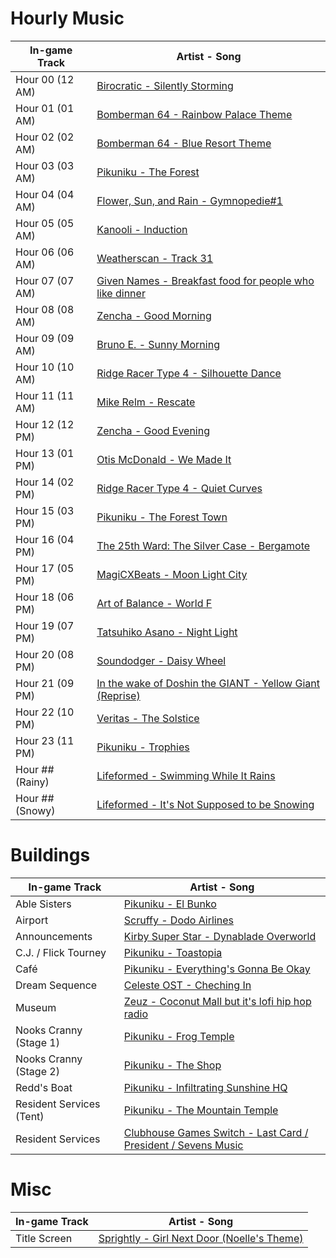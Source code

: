# Hourly Music

| **In-game Track** | **Artist - Song**                                                                                                    |
|-------------------|----------------------------------------------------------------------------------------------------------------------|
| Hour 00 (12 AM)   | [Birocratic - Silently Storming](https://www.youtube.com/watch?v=OTuJ0t7CTcg)                                        |
| Hour 01 (01 AM)   | [Bomberman 64 - Rainbow Palace Theme](https://www.youtube.com/watch?v=2X6b71onnxM)                                   |
| Hour 02 (02 AM)   | [Bomberman 64 - Blue Resort Theme](https://www.youtube.com/watch?v=kLU2JA1XBG8)                                      |
| Hour 03 (03 AM)   | [Pikuniku - The Forest](https://calumbowen.bandcamp.com/track/the-forest)                                            |
| Hour 04 (04 AM)   | [Flower, Sun, and Rain - Gymnopedie#1](https://www.youtube.com/watch?v=qrPUGkLIhV8)                                  |
| Hour 05 (05 AM)   | [Kanooli - Induction](https://www.youtube.com/watch?v=T40uSkpVkME)                                                   |
| Hour 06 (06 AM)   | [Weatherscan - Track 31](https://www.youtube.com/watch?v=_tAAcfcZkzc)                                                |
| Hour 07 (07 AM)   | [Given Names - Breakfast food for people who like dinner](https://www.youtube.com/watch?v=cwSkC92v0F8)               |
| Hour 08 (08 AM)   | [Zencha - Good Morning](https://zencha.bandcamp.com/track/good-morning)                                              |
| Hour 09 (09 AM)   | [Bruno E. - Sunny Morning](https://www.youtube.com/watch?v=jwI3eVg-nWM)                                              |
| Hour 10 (10 AM)   | [Ridge Racer Type 4 - Silhouette Dance](https://www.youtube.com/watch?v=epQgEagvVMA)                                 |
| Hour 11 (11 AM)   | [Mike Relm - Rescate](https://www.youtube.com/watch?v=sO_cPowOpYk)                                                   |
| Hour 12 (12 PM)   | [Zencha - Good Evening](https://zencha.bandcamp.com/track/good-evening)                                              |
| Hour 13 (01 PM)   | [Otis McDonald - We Made It](https://www.youtube.com/watch?v=yfMkpB8WAr4)                                            |
| Hour 14 (02 PM)   | [Ridge Racer Type 4 - Quiet Curves](https://www.youtube.com/watch?v=pIOPZXV7I9w)                                     |
| Hour 15 (03 PM)   | [Pikuniku - The Forest Town](https://calumbowen.bandcamp.com/track/the-forest-town)                                  |
| Hour 16 (04 PM)   | [The 25th Ward: The Silver Case - Bergamote](https://www.youtube.com/watch?v=qShGwpLeVck)                            |
| Hour 17 (05 PM)   | [MagiCXBeats - Moon Light City](https://www.youtube.com/watch?v=XfNXBoDBTNE)                                         |
| Hour 18 (06 PM)   | [Art of Balance - World F](https://www.youtube.com/watch?v=xI9EyhmXAAA)                                              |
| Hour 19 (07 PM)   | [Tatsuhiko Asano - Night Light](https://www.youtube.com/watch?v=GkSE77sIcW8)                                         |
| Hour 20 (08 PM)   | [Soundodger - Daisy Wheel](https://www.youtube.com/watch?v=TIo8PoSM2uM)                                              |
| Hour 21 (09 PM)   | [In the wake of Doshin the GIANT - Yellow Giant (Reprise)](https://www.youtube.com/watch?v=-9Ng6dTpxCw)              |
| Hour 22 (10 PM)   | [Veritas - The Solstice](https://www.youtube.com/watch?v=Yo_Yf68f-4w)                                                |
| Hour 23 (11 PM)   | [Pikuniku - Trophies](https://www.youtube.com/watch?v=jqd5J1Boj5E)                                                   |
| Hour ## (Rainy)   | [Lifeformed - Swimming While It Rains](https://lifeformed.bandcamp.com/track/swimming-while-it-rains)                |
| Hour ## (Snowy)   | [Lifeformed - It's Not Supposed to be Snowing](https://lifeformed.bandcamp.com/track/its-not-supposed-to-be-snowing) |

# Buildings

| **In-game Track**        | **Artist - Song**                                                                                            |
|--------------------------|--------------------------------------------------------------------------------------------------------------|
| Able Sisters             | [Pikuniku - El Bunko](https://calumbowen.bandcamp.com/track/el-bunko-2)                                      |
| Airport                  | [Scruffy - Dodo Airlines](https://www.youtube.com/watch?v=NLErJYeq0j4)                                       |
| Announcements            | [Kirby Super Star - Dynablade Overworld](https://www.youtube.com/watch?v=6l1tt51Sj4s)                        |
| C.J. / Flick Tourney     | [Pikuniku - Toastopia](https://calumbowen.bandcamp.com/track/toastopia)                                      |
| Café                     | [Pikuniku - Everything's Gonna Be Okay](https://calumbowen.bandcamp.com/track/everythings-gonna-be-okay)     |
| Dream Sequence           | [Celeste OST - Cheching In](https://www.youtube.com/watch?v=fOzvP1I5tLU)                                     |
| Museum                   | [Zeuz - Coconut Mall but it's lofi hip hop radio](https://www.youtube.com/watch?v=_Kya6gxw6eU)               |
| Nooks Cranny (Stage 1)   | [Pikuniku - Frog Temple](https://calumbowen.bandcamp.com/track/frog-temple-2)                                |
| Nooks Cranny (Stage 2)   | [Pikuniku - The Shop](https://calumbowen.bandcamp.com/track/the-shop)                                        |
| Redd's Boat              | [Pikuniku - Infiltrating Sunshine HQ](https://calumbowen.bandcamp.com/track/infiltrating-sunshine-hq)        |
| Resident Services (Tent) | [Pikuniku - The Mountain Temple](https://calumbowen.bandcamp.com/track/the-mountain-temple)                  |
| Resident Services        | [Clubhouse Games Switch - Last Card / President / Sevens Music](https://www.youtube.com/watch?v=PMVZ1y230jU) |

# Misc

| **In-game Track** | **Artist - Song**                                                                          |
|-------------------|--------------------------------------------------------------------------------------------|
| Title Screen      | [Sprightly - Girl Next Door (Noelle's Theme)](https://www.youtube.com/watch?v=uMCUI7gk__Q) |

